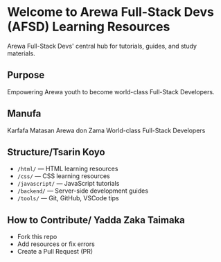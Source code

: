# Welcome to Arewa Full-Stack Devs (AFSD) Learning Resources

Arewa Full-Stack Devs' central hub for tutorials, guides, and study materials.

## Purpose
Empowering Arewa youth to become world-class Full-Stack Developers.
## Manufa
Karfafa Matasan Arewa don Zama World-class Full-Stack Developers


## Structure/Tsarin Koyo
- `/html/` — HTML learning resources
- `/css/` — CSS learning resources
- `/javascript/` — JavaScript tutorials
- `/backend/` — Server-side development guides
- `/tools/` — Git, GitHub, VSCode tips

## How to Contribute/ Yadda Zaka Taimaka 
- Fork this repo
- Add resources or fix errors
- Create a Pull Request (PR)

